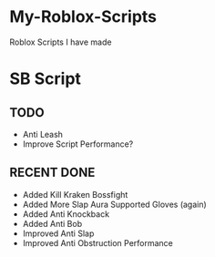 # My-Roblox-Scripts
Roblox Scripts I have made

# SB Script
## TODO
 - Anti Leash
 - Improve Script Performance?

## RECENT DONE
 - Added Kill Kraken Bossfight
 - Added More Slap Aura Supported Gloves (again)
 - Added Anti Knockback
 - Added Anti Bob
 - Improved Anti Slap
 - Improved Anti Obstruction Performance
